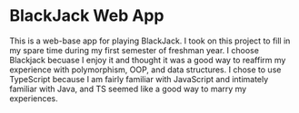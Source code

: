 # BlackJack Web App
This is a web-base app for playing BlackJack.  I took on this project to fill in my spare time during my first semester of freshman year.  I choose Blackjack becuase I enjoy it and thought it was a good way to reaffirm my experience with polymorphism, OOP, and data structures.  I chose to use TypeScript because I am fairly familiar with JavaScript and intimately familiar with Java, and TS seemed like a good way to marry my experiences.
